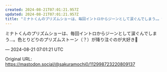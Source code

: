 ```yaml
---
created: 2024-08-21T07:01:21.957Z
updated: 2024-08-21T07:01:21.957Z
title: "ミナトくんのプリズムショーは、毎回イントロからジーンとして涙ぐんでしまう…。色と[...]"
---
```


<p>ミナトくんのプリズムショーは、毎回イントロからジーンとして涙ぐんでしまう…。色とりどりのプリズムストーン（？）が降り注ぐのが大好き🩵</p>

&mdash; 2024-08-21 07:01:21 UTC

Original URL: https://mastodon.social/@sakuramochi0/112998723220809137
